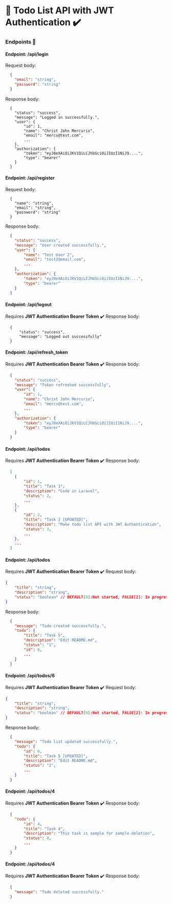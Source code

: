 # :bookmark_tabs: Todo List API with JWT Authentication :heavy_check_mark:


<!-- This is built with [Laravel 9 Framework](https://laravel.com/) -->
### Endpoints :pushpin:

<!-- LOGIN -->
#### Endpoint: /api/login
Request body:
```json
  {
    "email": "string",
    "password": "string"
  }
```
Response body:
```
  {
    "status": "success",
    "message": "Logged in successfully.",
    "user": {
        "id": 1,
        "name": "Christ John Mercurio",
        "email": "mercs@test.com",
        ...
    },
    "authorization": {
        "token": "eyJ0eXAiOiJKV1QiLCJhbGciOiJIUzI1NiJ9....",
        "type": "bearer"
    }
  }
```

<!-- REGISTER -->
#### Endpoint: /api/register
Request body:
```
  {
    "name": "string",
    "email": "string",
    "password": "string"
  }
```
Response body:
```json
  {
    "status": "success",
    "message": "User created successfully.",
    "user": {
        "name": "Test User 2",
        "email": "test2@email.com",
        ...
    },
    "authorization": {
        "token": "eyJ0eXAiOiJKV1QiLCJhbGciOiJIUzI1NiJ9....",
        "type": "bearer"
    }
  }
```

<!-- LOG OUT -->
#### Endpoint: /api/logout
Requires __JWT Authentication Bearer Token__ :heavy_check_mark:
Response body:
```
  {
      "status": "success",
      "message": "Logged out successfully"
  }
```

<!-- REFRESH BEARER TOKEN -->
#### Endpoint: /api/refresh_token
Requires __JWT Authentication Bearer Token__ :heavy_check_mark:
Response body:
```json
  {
    "status": "success",
    "message": "Token refreshed successfully",
    "user": {
        "id": 1,
        "name": "Christ John Mercurio",
        "email": "mercs@test.com",
        ...
    },
    "authorization": {
        "token": "eyJ0eXAiOiJKV1QiLCJhbGciOiJIUzI1NiJ9....",
        "type": "bearer"
    }
  }
```

<!-- GET ALL TODOS -->
#### Endpoint: /api/todos
Requires __JWT Authentication Bearer Token__ :heavy_check_mark:
Response body:
```json
  [
    {
        "id": 1,
        "title": "Task 1",
        "description": "Code in Laravel",
        "status": 2,
        ...
    },
    {
        "id": 2,
        "title": "Task 2 [UPDATED]",
        "description": "Make todo list API with JWT Authentication",
        "status": 3,
        ...
    },
    ...
  ]
```
<!-- STORE TODO -->
#### Endpoint: /api/todos
Requires __JWT Authentication Bearer Token__ :heavy_check_mark:
Request body:
```json
{
    "title": "string",
    "description": "string",
    "status": "boolean" // DEFAULT[0]:Not started, FALSE[2]: In progress, TRUE[1]: Completed
}
```
Response body:
```json
  {
    "message": "Todo created successfully.",
    "todo": {
        "title": "Task 5",
        "description": "Edit README.md",
        "status": "1",
        "id": 6,
        ...
    }
  }
```

<!-- UPDATE TODO -->
#### Endpoint: /api/todos/6
Requires __JWT Authentication Bearer Token__ :heavy_check_mark:
Request body:
```json
{
    "title": "string",
    "description": "string",
    "status": "boolean" // DEFAULT[0]:Not started, FALSE[2]: In progress, TRUE[1]: Completed
}
```
Response body:
```json
  {
    "message": "Todo list updated successfully.",
    "todo": {
        "id": 6,
        "title": "Task 5 [UPDATED]",
        "description": "Edit README.md",
        "status": "2",
        ...
    }
  }
```

<!-- SHOW TODO -->
#### Endpoint: /api/todos/4
Requires __JWT Authentication Bearer Token__ :heavy_check_mark:
Response body:
```json
  {
    "todo": {
        "id": 4,
        "title": "Task 4",
        "description": "This task is sample for sample deletion",
        "status": 0,
        ...
    }
  }
```

<!-- DELETE TODO -->
#### Endpoint: /api/todos/4
Requires __JWT Authentication Bearer Token__ :heavy_check_mark:
Response body:
```json
  {
    "message": "Todo deleted successfully."
  }
```
